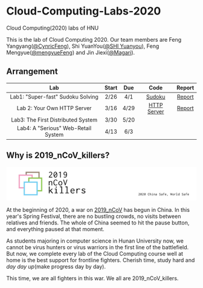 # Cloud-Computing-Labs-2020
Cloud Computing(2020) labs of HNU

This is the lab of Cloud Computing 2020. Our team members are Feng Yangyang([@CynricFeng](https://github.com/CynricFeng)), Shi YuanYou([@SHI Yuanyou](https://github.com/master2vic)), Feng Mengyue([@mengyueFeng](https://github.com/mengyueFeng)) and Jin Jiexi([@Magari](https://github.com/jjxsxxn)).

## Arrangement

|                 Lab                 | Start | Due  | Code | Report |
| :---------------------------------: | :---: | :--: | :--: | :----: |
|  Lab1: "Super-fast" Sudoku Solving  | 2/26  | 4/1  |  [Sudoku](Lab1)    |   [Report](Lab1/Report.md)     |
|     Lab 2: Your Own HTTP Server     | 3/16  | 4/29 |  [HTTP Server](Lab2)    |    [Report](Lab2/README.md)    |
| Lab3: The First Distributed System  | 3/30  | 5/20 |      |        |
| Lab4: A "Serious" Web-Retail System | 4/13  | 6/3  |      |        |

## Why is 2019_nCoV_killers?

![avatar](logo.jpg)

At the beginning of 2020, a war on [2019_nCoV](https://baike.baidu.com/item/2019%E6%96%B0%E5%9E%8B%E5%86%A0%E7%8A%B6%E7%97%85%E6%AF%92/24267858?fromtitle=2019nCoV&fromid=24267861&fr=aladdin) has begun in China.  In this year's Spring Festival, there are no bustling crowds, no visits between relatives and friends. The whole of China seemed to hit the pause button, and everything paused at that moment.

As students majoring in computer science in Hunan University now, we cannot be virus hunters or virus warriors in the first line of the battlefield. But now, we complete every lab of the Cloud Computing course well at home is the best support for frontline fighters. Cherish time, study hard and *day day up*(make progress day by day).


This time, we are all fighters in this war. We all are 2019_nCoV_killers.
